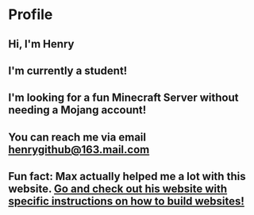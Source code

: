 # Profile
## Hi, I'm Henry
## I'm currently a student!
## I'm looking for a fun Minecraft Server without needing a Mojang account!
## You can reach me via email henrygithub@163.mail.com
## Fun fact: Max actually helped me a lot with this website. [Go and check out his website with specific instructions on how to build websites!](https://qqiumax.github.io/)